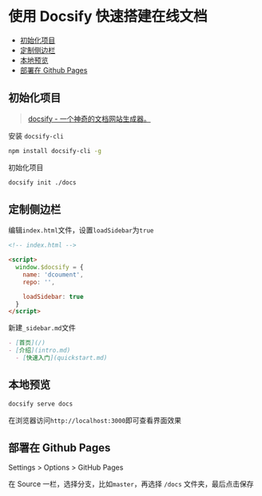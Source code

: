 # 使用 Docsify 快速搭建在线文档

- [初始化项目](#初始化项目)
- [定制侧边栏](#定制侧边栏)
- [本地预览](#本地预览)
- [部署在 Github Pages](#部署在-github-pages)

## 初始化项目

> [docsify - 一个神奇的文档网站生成器。](https://github.com/docsifyjs/docsify)

安装 `docsify-cli`

```bash
npm install docsify-cli -g
```

初始化项目

```bash
docsify init ./docs
```

## 定制侧边栏

编辑`index.html`文件，设置`loadSidebar`为`true`

```html
<!-- index.html -->

<script>
  window.$docsify = {
    name: 'dcoument',
    repo: '',

    loadSidebar: true
  }
</script>
```

新建`_sidebar.md`文件

```markdown
- [首页](/)
- [介绍](intro.md)
  - [快速入门](quickstart.md)
```

## 本地预览

```bash
docsify serve docs
```

在浏览器访问`http://localhost:3000`即可查看界面效果

## 部署在 Github Pages

Settings > Options > GitHub Pages

在 Source 一栏，选择分支，比如`master`，再选择 `/docs` 文件夹，最后点击保存

